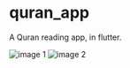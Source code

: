 # quran_app

A Quran reading app, in flutter.

![image 1](https://github.com/taaaf11/quran-app/assets/109919009/65ebace3-95d1-4197-8fd3-9693e8ef38d6)
![image 2](https://github.com/taaaf11/quran-app/assets/109919009/a7b0d757-1148-42ae-be56-dfe472607704)


